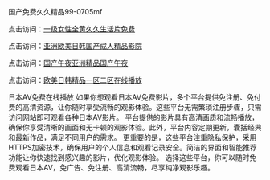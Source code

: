 国产免费久久精品99-0705mf

点击访问：<a href="https://tfda.pages.dev/">一级女性全黄久久生活片免费</a>

点击访问：<a href="https://bsdf-5f5.pages.dev/">亚洲欧美日韩国产成人精品影院</a>

点击访问：<a href="https://cfad.pages.dev/">国产午夜亚洲精品国产午夜</a>

点击访问：<a href="https://gfd-5xg.pages.dev/">欧美日韩精品一区二区在线播放</a>

日本AV免费在线播放
如果你想观看日本AV免费影片，多个平台提供免注册、免付费的高清资源，让你随时享受流畅的观影体验。这些平台无需繁琐注册步骤，只需访问网站即可观看各种日本AV影片。
平台提供的影片具有高清画质和流畅播放，确保你享受清晰的画面和无卡顿的观影体验。此外，平台内容定期更新，囊括经典和最新作品，满足不同用户的需求。
更重要的是，这些平台注重隐私保护，采用HTTPS加密技术，确保用户的个人信息和观看记录安全。简洁的界面和智能推荐功能让你快速找到感兴趣的影片，优化观影体验。
选择这些平台，你可以随时免费观看日本AV，免广告、免注册、高清流畅，尽享纯净观影乐趣。

<span style="display:none;">[Canonical link](https://github.com/z20250705/z12 ）</span>


